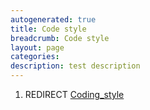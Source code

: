 ```yaml
---
autogenerated: true
title: Code style
breadcrumb: Code style
layout: page
categories: 
description: test description
---
```


1.  REDIRECT [Coding\_style](Coding_style )
